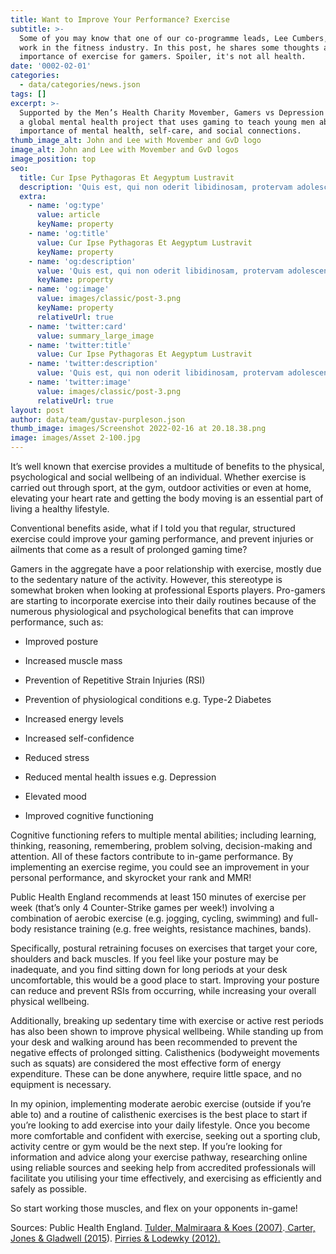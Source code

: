 ```yaml
---
title: Want to Improve Your Performance? Exercise
subtitle: >-
  Some of you may know that one of our co-programme leads, Lee Cumbers, used to
  work in the fitness industry. In this post, he shares some thoughts about the
  importance of exercise for gamers. Spoiler, it's not all health.
date: '0002-02-01'
categories:
  - data/categories/news.json
tags: []
excerpt: >-
  Supported by the Men’s Health Charity Movember, Gamers vs Depression (GVD) is
  a global mental health project that uses gaming to teach young men about the
  importance of mental health, self-care, and social connections.
thumb_image_alt: John and Lee with Movember and GvD logo
image_alt: John and Lee with Movember and GvD logos
image_position: top
seo:
  title: Cur Ipse Pythagoras Et Aegyptum Lustravit
  description: 'Quis est, qui non oderit libidinosam, protervam adolescentiam'
  extra:
    - name: 'og:type'
      value: article
      keyName: property
    - name: 'og:title'
      value: Cur Ipse Pythagoras Et Aegyptum Lustravit
      keyName: property
    - name: 'og:description'
      value: 'Quis est, qui non oderit libidinosam, protervam adolescentiam'
      keyName: property
    - name: 'og:image'
      value: images/classic/post-3.png
      keyName: property
      relativeUrl: true
    - name: 'twitter:card'
      value: summary_large_image
    - name: 'twitter:title'
      value: Cur Ipse Pythagoras Et Aegyptum Lustravit
    - name: 'twitter:description'
      value: 'Quis est, qui non oderit libidinosam, protervam adolescentiam'
    - name: 'twitter:image'
      value: images/classic/post-3.png
      relativeUrl: true
layout: post
author: data/team/gustav-purpleson.json
thumb_image: images/Screenshot 2022-02-16 at 20.18.38.png
image: images/Asset 2-100.jpg
---
```

It’s well known that exercise provides a multitude of benefits to the physical, psychological and social wellbeing of an individual. Whether exercise is carried out through sport, at the gym, outdoor activities or even at home, elevating your heart rate and getting the body moving is an essential part of living a healthy lifestyle. 

Conventional benefits aside, what if I told you that regular, structured exercise could improve your gaming performance, and prevent injuries or ailments that come as a result of prolonged gaming time?

Gamers in the aggregate have a poor relationship with exercise, mostly due to the sedentary nature of the activity. However, this stereotype is somewhat broken when looking at professional Esports players. Pro-gamers are starting to incorporate exercise into their daily routines because of the numerous physiological and psychological benefits that can improve performance, such as: 

*   Improved posture

*   Increased muscle mass

*   Prevention of Repetitive Strain Injuries (RSI)

*   Prevention of physiological conditions e.g. Type-2 Diabetes

*   Increased energy levels

*   Increased self-confidence

*   Reduced stress

*   Reduced mental health issues e.g. Depression

*   Elevated mood

*   Improved cognitive functioning

Cognitive functioning refers to multiple mental abilities; including learning, thinking, reasoning, remembering, problem solving, decision-making and attention. All of these factors contribute to in-game performance. By implementing an exercise regime, you could see an improvement in your personal performance, and skyrocket your rank and MMR! 

Public Health England recommends at least 150 minutes of exercise per week (that’s only 4 Counter-Strike games per week!) involving a combination of aerobic exercise (e.g. jogging, cycling, swimming) and full-body resistance training (e.g. free weights, resistance machines, bands). 

Specifically, postural retraining focuses on exercises that target your core, shoulders and back muscles. If you feel like your posture may be inadequate, and you find sitting down for long periods at your desk uncomfortable, this would be a good place to start. Improving your posture can reduce and prevent RSIs from occurring, while increasing your overall physical wellbeing. 

Additionally, breaking up sedentary time with exercise or active rest periods has also been shown to improve physical wellbeing. While standing up from your desk and walking around has been recommended to prevent the negative effects of prolonged sitting. Calisthenics (bodyweight movements such as squats) are considered the most effective form of energy expenditure. These can be done anywhere, require little space, and no equipment is necessary. 

In my opinion, implementing moderate aerobic exercise (outside if you’re able to) and a routine of calisthenic exercises is the best place to start if you’re looking to add exercise into your daily lifestyle. Once you become more comfortable and confident with exercise, seeking out a sporting club, activity centre or gym would be the next step. If you’re looking for information and advice along your exercise pathway, researching online using reliable sources and seeking help from accredited professionals will facilitate you utilising your time effectively, and exercising as efficiently and safely as possible. 

So start working those muscles, and flex on your opponents in-game! 

Sources: Public Health England. [Tulder, Malmiraara & Koes (2007)](https://www.ncbi.nlm.nih.gov/pmc/articles/PMC1895638/).[ Carter, Jones & Gladwell (2015](https://pubmed.ncbi.nlm.nih.gov/25816733/)). [Pirries & Lodewky (2012).](https://www.sciencedirect.com/science/article/abs/pii/S1755296612000129?via%3Dihub)
